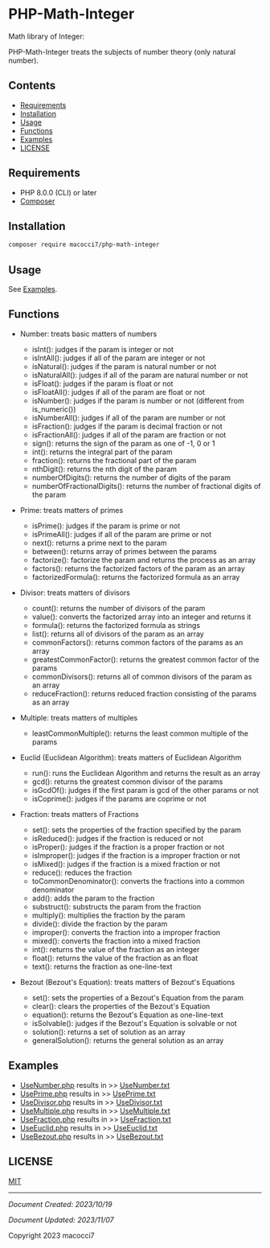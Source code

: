 # PHP-Math-Integer

Math library of Integer:

PHP-Math-Integer treats the subjects of number theory (only natural number).

## Contents

- [Requirements](#requirements)
- [Installation](#installation)
- [Usage](#usage)
- [Functions](#functions)
- [Examples](#examples)
- [LICENSE](#license)

## Requirements

- PHP 8.0.0 (CLI) or later
- [Composer](https://getcomposer.org/)

## Installation

```bash
composer require macocci7/php-math-integer
```

## Usage

See [Examples](#examples).

## Functions

- Number: treats basic matters of numbers
  - isInt(): judges if the param is integer or not
  - isIntAll(): judges if all of the param are integer or not
  - isNatural(): judges if the param is natural number or not
  - isNaturalAll(): judges if all of the param are natural number or not
  - isFloat(): judges if the param is float or not
  - isFloatAll(): judges if all of the param are float or not
  - isNumber(): judges if the param is number or not (different from is_numeric())
  - isNumberAll(): judges if all of the param are number or not
  - isFraction(): judges if the param is decimal fraction or not
  - isFractionAll(): judges if all of the param are fraction or not
  - sign(): returns the sign of the param as one of -1, 0 or 1
  - int(): returns the integral part of the param
  - fraction(): returns the fractional part of the param
  - nthDigit(): returns the nth digit of the param
  - numberOfDigits(): returns the number of digits of the param
  - numberOfFractionalDigits(): returns the number of fractional digits of the param

- Prime: treats matters of primes
  - isPrime(): judges if the param is prime or not
  - isPrimeAll(): judges if all of the param are prime or not
  - next(): returns a prime next to the param
  - between(): returns array of primes between the params
  - factorize(): factorize the param and returns the process as an array
  - factors(): returns the factorized factors of the param as an array
  - factorizedFormula(): returns the factorized formula as an array

- Divisor: treats matters of divisors
  - count(): returns the number of divisors of the param
  - value(): converts the factorized array into an integer and returns it
  - formula(): returns the factorized formula as strings
  - list(): returns all of divisors of the param as an array
  - commonFactors(): returns common factors of the params as an array
  - greatestCommonFactor(): returns the greatest common factor of the params
  - commonDivisors(): returns all of common divisors of the param as an array
  - reduceFraction(): returns reduced fraction consisting of the params as an array

- Multiple: treats matters of multiples
  - leastCommonMultiple(): returns the least common multiple of the params

- Euclid (Euclidean Algorithm): treats matters of Euclidean Algorithm
  - run(): runs the Euclidean Algorithm and returns the result as an array
  - gcd(): returns the greatest common divisor of the params
  - isGcdOf(): judges if the first param is gcd of the other params or not
  - isCoprime(): judges if the params are coprime or not

- Fraction: treats matters of Fractions
  - set(): sets the properties of the fraction specified by the param
  - isReduced(): judges if the fraction is reduced or not
  - isProper(): judges if the fraction is a proper fraction or not
  - isImproper(): judges if the fraction is a improper fraction or not
  - isMixed(): judges if the fraction is a mixed fraction or not
  - reduce(): reduces the fraction
  - toCommonDenominator(): converts the fractions into a common denominator
  - add(): adds the param to the fraction
  - substruct(): substructs the param from the fraction
  - multiply(): multiplies the fraction by the param
  - divide(): divide the fraction by the param
  - improper(): converts the fraction into a improper fraction
  - mixed(): converts the fraction into a mixed fraction
  - int(): returns the value of the fraction as an integer
  - float(): returns the value of the fraction as an float
  - text(): returns the fraction as one-line-text

- Bezout (Bezout's Equation): treats matters of Bezout's Equations
  - set(): sets the properties of a Bezout's Equation from the param
  - clear(): clears the properties of the Bezout's Equation
  - equation(): returns the Bezout's Equation as one-line-text
  - isSolvable(): judges if the Bezout's Equation is solvable or not
  - solution(): returns a set of solution as an array
  - generalSolution(): returns the general solution as an array

## Examples

- [UseNumber.php](example/UseNumber.php) results in >> [UseNumber.txt](example/UseNumber.txt)
- [UsePrime.php](example/UsePrime.php) results in >> [UsePrime.txt](example/UsePrime.txt)
- [UseDivisor.php](example/UseDivisor.php) results in >> [UseDivisor.txt](example/UseDivisor.txt)
- [UseMultiple.php](example/UseMultiple.php) results in >> [UseMultiple.txt](example/UseMultiple.txt)
- [UseFraction.php](example/UseFraction.php) results in >> [UseFraction.txt](example/UseFraction.txt)
- [UseEuclid.php](example/UseEuclid.php) results in >> [UseEuclid.txt](example/UseEuclid.txt)
- [UseBezout.php](example/UseBezout.php) results in >> [UseBezout.txt](example/UseBezout.txt)

## LICENSE

[MIT](LICENSE)

***

*Document Created: 2023/10/19*

*Document Updated: 2023/11/07*

Copyright 2023 macocci7
